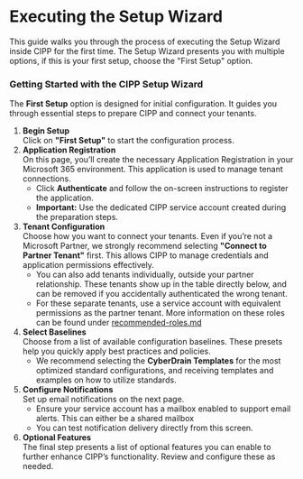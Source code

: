 # Executing the Setup Wizard

This guide walks you through the process of executing the Setup Wizard inside CIPP for the first time. The Setup Wizard presents you with multiple options, if this is your first setup, choose the "First Setup" option.

### Getting Started with the CIPP Setup Wizard

The **First Setup** option is designed for initial configuration. It guides you through essential steps to prepare CIPP and connect your tenants.

1. **Begin Setup**\
   Click on **"First Setup"** to start the configuration process.
2. **Application Registration**\
   On this page, you’ll create the necessary Application Registration in your Microsoft 365 environment. This application is used to manage tenant connections.
   * Click **Authenticate** and follow the on-screen instructions to register the application.
   * **Important:** Use the dedicated CIPP service account created during the preparation steps.
3. **Tenant Configuration**\
   Choose how you want to connect your tenants. Even if you’re not a Microsoft Partner, we strongly recommend selecting **"Connect to Partner Tenant"** first. This allows CIPP to manage credentials and application permissions effectively.
   * You can also add tenants individually, outside your partner relationship. These tenants show up in the table directly below, and can be removed if you accidentally authenticated the wrong tenant.
   * For these separate tenants, use a service account with equivalent permissions as the partner tenant. More information on these roles can be found under [recommended-roles.md](recommended-roles.md "mention")
4. **Select Baselines**\
   Choose from a list of available configuration baselines. These presets help you quickly apply best practices and policies.
   * We recommend selecting the **CyberDrain Templates** for the most optimized standard configurations, and receiving templates and examples on how to utilize standards.
5. **Configure Notifications**\
   Set up email notifications on the next page.
   * Ensure your service account has a mailbox enabled to support email alerts. This can either be a shared mailbox
   * You can test notification delivery directly from this screen.
6. **Optional Features**\
   The final step presents a list of optional features you can enable to further enhance CIPP’s functionality. Review and configure these as needed.



